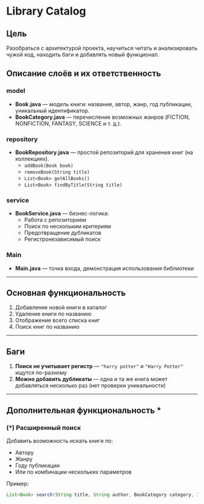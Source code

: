 # Library Catalog

## Цель

Разобраться с архитектурой проекта, научиться читать и анализировать чужой код, находить баги и добавлять новый
функционал.

## Описание слоёв и их ответственность

### model

- **Book.java** — модель книги: название, автор, жанр, год публикации, уникальный идентификатор.
- **BookCategory.java** — перечисление возможных жанров (FICTION, NONFICTION, FANTASY, SCIENCE и т. д.).

### repository

- **BookRepository.java** — простой репозиторий для хранения книг (на коллекциях).
    - `addBook(Book book)`
    - `removeBook(String title)`
    - `List<Book> getAllBooks()`
    - `List<Book> findByTitle(String title)`

### service

- **BookService.java** — бизнес-логика:
    - Работа с репозиторием
    - Поиск по нескольким критериям
    - Предотвращение дубликатов
    - Регистронезависимый поиск

### Main

- **Main.java** — точка входа, демонстрация использования библиотеки

---

## Основная функциональность

1. Добавление новой книги в каталог
2. Удаление книги по названию
3. Отображение всего списка книг
4. Поиск книг по названию

---

## Баги

1. **Поиск не учитывает регистр** — `"harry potter"` и `"Harry Potter"` ищутся по-разному
2. **Можно добавить дубликаты** — одна и та же книга может добавляться несколько раз (нет проверки уникальности)

---

## Дополнительная функциональность *

### (*) Расширенный поиск

Добавить возможность искать книги по:

- Автору
- Жанру
- Году публикации
- Или по комбинации нескольких параметров

Пример:

```java
List<Book> search(String title, String author, BookCategory category, Integer year)